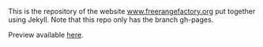 This is the repository of the website www.freerangefactory.org put together using Jekyll. Note that this repo only has the branch gh-pages.

Preview available [here](http://fabriziotappero.github.io/freerangefactory.org/).
